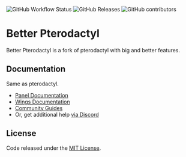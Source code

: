 

![GitHub Workflow Status](https://img.shields.io/github/actions/workflow/status/Better-Pterodactyl/panel/laravel.yaml?label=Tests&style=for-the-badge&branch=develop)
![GitHub Releases](https://img.shields.io/github/downloads/Better-Pterodactyll/panel/latest/total?style=for-the-badge)
![GitHub contributors](https://img.shields.io/github/contributors/Better-Pterodactyl/panel?style=for-the-badge)

# Better Pterodactyl
Better Pterodactyl is a fork of pterodactyl with big and better features.

## Documentation
Same as pterodactyl.

* [Panel Documentation](https://pterodactyl.io/panel/1.0/getting_started.html)
* [Wings Documentation](https://pterodactyl.io/wings/1.0/installing.html)
* [Community Guides](https://pterodactyl.io/community/about.html)
* Or, get additional help [via Discord](https://discord.gg/pterodactyl)

## License

Code released under the [MIT License](./LICENSE.md).

